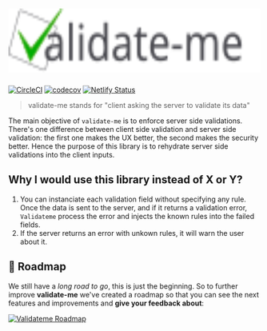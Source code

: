 <h1>
  <img
    src="./docs/.vuepress/public/logo.svg"
    alt="Validate-me"
    height="128px"
  />
</h1>

[![CircleCI](https://circleci.com/gh/lgraziani2712/validate-me.svg?style=svg)](https://circleci.com/gh/lgraziani2712/validate-me) [![codecov](https://codecov.io/gh/lgraziani2712/validate-me/branch/master/graph/badge.svg)](https://codecov.io/gh/lgraziani2712/validate-me) [![Netlify Status](https://api.netlify.com/api/v1/badges/ab1cf0d4-832f-4058-809a-f42132fe248b/deploy-status)](https://app.netlify.com/sites/validate-me/deploys)

> validate-me stands for "client asking the server to validate its data"

The main objective of `validate-me` is to enforce server side validations. There's one difference between client side validation and server side validation: the first one makes the UX better, the second makes the security better. Hence the purpose of this library is to rehydrate server side validations into the client inputs.

## Why I would use this library instead of X or Y?

1. You can instanciate each validation field without specifying any rule. Once the data is sent to the server, and if it returns a validation error, `Validateme` process the error and injects the known rules into the failed fields.
2. If the server returns an error with unkown rules, it will warn the user about it.

## 🚀 Roadmap

We still have a _long road to go_, this is just the beginning. So to further improve **validate-me** we've created a roadmap so that you can see the next features and improvements and **give your feedback about**:

<a href="https://validate-me.canny.io/feature-requests" target="_blank">
  <img src="https://cdn-std.dprcdn.net/files/acc_649651/ogSCYY" alt="Validateme Roadmap" width="300">
</a>

